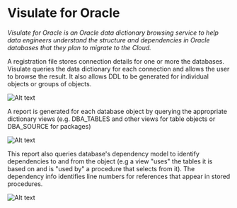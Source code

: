 # Visulate for Oracle
*Visulate for Oracle is an Oracle data dictionary browsing service to help data engineers understand the structure and dependencies in Oracle databases that they plan to migrate to the Cloud.*


A registration file stores connection details for one or more the databases.  Visulate queries the data dictionary for each connection and allows the user to browse the result. It also allows DDL to be generated for individual objects or groups of objects.

![Alt text](https://visulate.net/images/object-selection.png?raw=true "Visulate for Oracle database object selection")

A report is generated for each database object by querying the appropriate dictionary views (e.g. DBA_TABLES and other views for table objects or DBA_SOURCE for packages)

![Alt text](https://visulate.net/images/object-details.png?raw=true "Visulate for Oracle object details")

This report also queries database's dependency model to identify dependencies to and from the object (e.g a view "uses" the tables it is based on and is "used by" a procedure that selects from it).  The dependency info identifies line numbers for references that appear in stored procedures.

![Alt text](https://visulate.net/images/object-dependencies.png?raw=true "Visulate for Oracle object dependencies")
